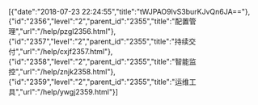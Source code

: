 [{"date":"2018-07-23 22:24:55","title":"tWJPAO9lvS3burKJvQn6JA=="},{"id":"2356","level":"2","parent_id":"2355","title":"配置管理","url":"/help/pzgl2356.html"},{"id":"2357","level":"2","parent_id":"2355","title":"持续交付","url":"/help/cxjf2357.html"},{"id":"2358","level":"2","parent_id":"2355","title":"智能监控","url":"/help/znjk2358.html"},{"id":"2359","level":"2","parent_id":"2355","title":"运维工具","url":"/help/ywgj2359.html"}]